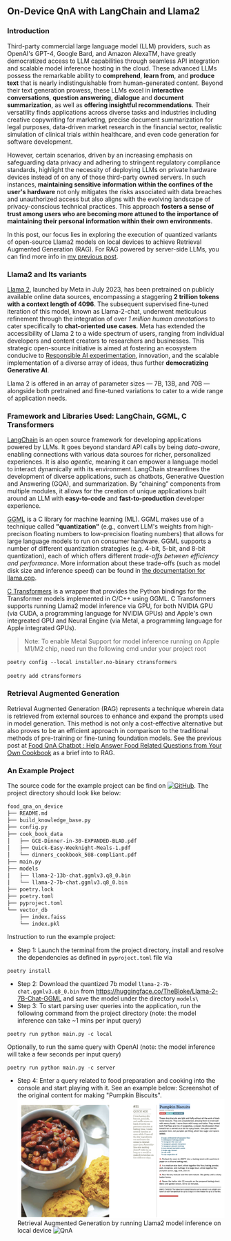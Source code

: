 ## On-Device QnA with LangChain and Llama2
### Introduction 
Third-party commercial large language model (LLM) providers, such as OpenAI's GPT-4, Google Bard, and Amazon AlexaTM, have greatly democratized access to LLM capabilities through seamless API integration and scalable model inference hosting in the cloud. These advanced LLMs possess the remarkable ability to **comprehend**, **learn from**, and **produce text** that is nearly indistinguishable from human-generated content. Beyond their text generation prowess, these LLMs excel in **interactive conversations**, **question answering**, **dialogue** and **document summarization**, as well as **offering insightful recommendations**. Their versatility finds applications across diverse tasks and industries including creative copywriting for marketing, precise document summarization for legal purposes, data-driven market research in the financial sector, realistic simulation of clinical trials within healthcare, and even code generation for software development.

However, certain scenarios, driven by an increasing emphasis on safeguarding data privacy and adhering to stringent regulatory compliance standards, highlight the necessity of deploying LLMs on private hardware devices instead of on any of those third-party owned servers. In such instances, **maintaining sensitive information within the confines of the user's hardware** not only mitigates the risks associated with data breaches and unauthorized access but also aligns with the evolving landscape of privacy-conscious technical practices. This approach **fosters a sense of trust among users who are becoming more attuned to the importance of maintaining their personal information within their own environments**.

In this post, our focus lies in exploring the execution of quantized variants of open-source Llama2 models on local devices to achieve Retrieval Augmented Generation (RAG). For RAG powered by server-side LLMs, you can find more info in [my previous post](https://bearbearyu1223.github.io/chatbot/2023/07/31/food-qna-on-server-llm.html). 

### Llama2 and Its variants 
[Llama 2](https://ai.meta.com/resources/models-and-libraries/llama/), launched by Meta in July 2023, has been pretrained on publicly available online data sources, encompassing a staggering **2 trillion tokens with a context length of 4096**. The subsequent supervised fine-tuned iteration of this model, known as Llama-2-chat, underwent meticulous refinement through the integration of over *1 million human annotations* to cater specifically to **chat-oriented use cases**. Meta has extended the accessibility of Llama 2 to a wide spectrum of users, ranging from individual developers and content creators to researchers and businesses. This strategic open-source initiative is aimed at fostering an ecosystem conducive to [Responsible AI experimentation](https://ai.meta.com/static-resource/responsible-use-guide/), innovation, and the scalable implementation of a diverse array of ideas, thus further **democratizing Generative AI**.

Llama 2 is offered in an array of parameter sizes — 7B, 13B, and 70B — alongside both pretrained and fine-tuned variations to cater to a wide range of application needs.

### Framework and Libraries Used: LangChain, GGML, C Transformers 
[LangChain](https://python.langchain.com/docs/get_started/introduction.html) is an open source framework for developing applications powered by LLMs. It goes beyond standard API calls by being *data-aware*, enabling connections with various data sources for richer, personalized experiences. It is also *agentic*, meaning it can empower a language model to interact dynamically with its environment. LangChain streamlines the development of diverse applications, such as chatbots, Generative Question and Answering (GQA), and summarization. By “chaining” components from multiple modules, it allows for the creation of unique applications built around an LLM with **easy-to-code** and **fast-to-production** developer experience. 


[GGML](https://github.com/ggerganov/ggml) is a C library for machine learning (ML). GGML makes use of a technique called **"quantization"** (e.g., convert LLM's weights from high-precison floating numbers to low-precision floating numbers) that allows for large language models to run on consumer hardware. GGML supports a number of different quantization strategies (e.g. 4-bit, 5-bit, and 8-bit quantization), each of which offers different *trade-offs between efficiency and performance*. More information about these trade-offs (such as model disk size and inference speed) can be found in [the documentation for llama.cpp](https://github.com/ggerganov/llama.cpp). 

[C Transformers](https://github.com/marella/ctransformers) is a wrapper that provides the Python bindings for the Transformer models implemented in C/C++ using GGML. 
C Transformers supports running Llama2 model inference via GPU, for both NVIDIA GPU (via CUDA, a programming language for NVIDIA GPUs) and Apple's own integreated GPU and Neural Engine (via Metal, a programming language for Apple integrated GPUs).

> Note: To enable Metal Support for model inference running on Apple M1/M2 chip, need run the following cmd under your project root
~~~
poetry config --local installer.no-binary ctransformers

poetry add ctransformers 
~~~

### Retrieval Augmented Generation
Retrieval Augmented Generation (RAG) represents a technique wherein data is retrieved from external sources to enhance and expand the prompts used in model generation. This method is not only a cost-effective alternative but also proves to be an efficient approach in comparison to the traditional methods of pre-training or fine-tuning foundation models.
See the previous post at [Food QnA Chatbot : Help Answer Food Related Questions from Your Own Cookbook](https://bearbearyu1223.github.io/chatbot/2023/07/31/food-qna-on-server-llm.html) as a brief into to RAG. 

### An Example Project 
The source code for the example project can be find on [![GitHub](https://img.shields.io/badge/github-%23121011.svg?style=for-the-badge&logo=github&logoColor=white)](https://github.com/bearbearyu1223/langchain_playground/tree/main/food_qna_on_device). The project directory should look like below:
```
food_qna_on_device
├── README.md
├── build_knowledge_base.py
├── config.py
├── cook_book_data
│   ├── GCE-Dinner-in-30-EXPANDED-BLAD.pdf
│   ├── Quick-Easy-Weeknight-Meals-1.pdf
│   └── dinners_cookbook_508-compliant.pdf
├── main.py
├── models
│   ├── llama-2-13b-chat.ggmlv3.q8_0.bin
│   └── llama-2-7b-chat.ggmlv3.q8_0.bin
├── poetry.lock
├── poetry.toml
├── pyproject.toml
└── vector_db
    ├── index.faiss
    └── index.pkl
```

Instruction to run the example project:
* Step 1: Launch the terminal from the project directory, install and resolve the dependencies as defined in `pyproject.toml` file via
~~~
poetry install
~~~
* Step 2: Download the quantized 7b model `llama-2-7b-chat.ggmlv3.q8_0.bin` from https://huggingface.co/TheBloke/Llama-2-7B-Chat-GGML and save the model under the directory ``models\`` 
* Step 3: To start parsing user queries into the application, run the following command from the project directory (note: the model inference can take ~1 mins per input query)
~~~
poetry run python main.py -c local 
~~~ 
Optionally, to run the same query with OpenAI (note: the model inference will take a few seconds per input query)
~~~
poetry run python main.py -c server
~~~ 
* Step 4: Enter a query related to food preparation and cooking into the console and start playing with it. 
See an example below:
Screenshot of the original content for making "Pumpkin Biscuits". 
 ![Original Content](assets/original.png)
Retrieval Augmented Generation by running Llama2 model inference on local device
 ![QnA](assets/response.png)
